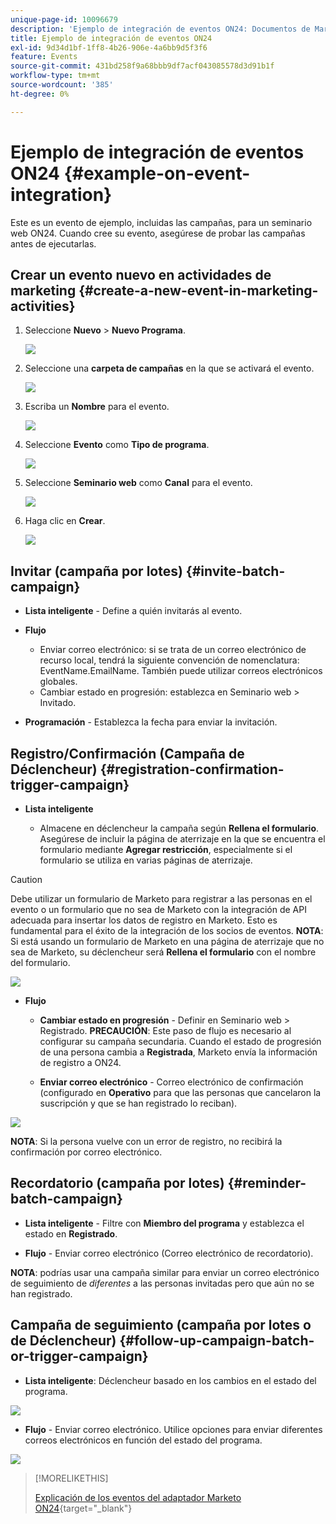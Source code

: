 ```yaml
---
unique-page-id: 10096679
description: 'Ejemplo de integración de eventos ON24: Documentos de Marketo: documentación del producto'
title: Ejemplo de integración de eventos ON24
exl-id: 9d34d1bf-1ff8-4b26-906e-4a6bb9d5f3f6
feature: Events
source-git-commit: 431bd258f9a68bbb9df7acf043085578d3d91b1f
workflow-type: tm+mt
source-wordcount: '385'
ht-degree: 0%

---
```


# Ejemplo de integración de eventos ON24 {#example-on-event-integration}

Este es un evento de ejemplo, incluidas las campañas, para un seminario web ON24. Cuando cree su evento, asegúrese de probar las campañas antes de ejecutarlas.

## Crear un evento nuevo en actividades de marketing {#create-a-new-event-in-marketing-activities}

1. Seleccione **Nuevo** > **Nuevo Programa**.

   ![](assets/image2015-12-22-15-3a35-3a15.png)

1. Seleccione una **carpeta de campañas** en la que se activará el evento.

   ![](assets/image2015-12-22-15-3a39-3a51.png)

1. Escriba un **Nombre** para el evento.

   ![](assets/image2015-12-22-15-3a43-3a4.png)

1. Seleccione **Evento** como **Tipo de programa**.

   ![](assets/image2015-12-22-15-3a44-3a41.png)

1. Seleccione **Seminario web** como **Canal** para el evento.

   ![](assets/image2015-12-22-15-3a46-3a34.png)

1. Haga clic en **Crear**.

   ![](assets/image2015-12-22-15-3a48-3a20.png)

## Invitar (campaña por lotes)  {#invite-batch-campaign}

* **Lista inteligente** - Define a quién invitarás al evento.
* **Flujo**

   * Enviar correo electrónico: si se trata de un correo electrónico de recurso local, tendrá la siguiente convención de nomenclatura: EventName.EmailName. También puede utilizar correos electrónicos globales.
   * Cambiar estado en progresión: establezca en Seminario web > Invitado.

* **Programación** - Establezca la fecha para enviar la invitación.

## Registro/Confirmación (Campaña de Déclencheur) {#registration-confirmation-trigger-campaign}

* **Lista inteligente**

   * Almacene en déclencheur la campaña según **Rellena el formulario**. Asegúrese de incluir la página de aterrizaje en la que se encuentra el formulario mediante **Agregar restricción**, especialmente si el formulario se utiliza en varias páginas de aterrizaje.

>[!CAUTION]
>
>Debe utilizar un formulario de Marketo para registrar a las personas en el evento o un formulario que no sea de Marketo con la integración de API adecuada para insertar los datos de registro en Marketo. Esto es fundamental para el éxito de la integración de los socios de eventos. **NOTA**: Si está usando un formulario de Marketo en una página de aterrizaje que no sea de Marketo, su déclencheur será **Rellena el formulario** con el nombre del formulario.

![](assets/image2015-12-22-15-3a50-3a22.png)

* **Flujo**

   * **Cambiar estado en progresión** - Definir en Seminario web > Registrado. **PRECAUCIÓN**: Este paso de flujo es necesario al configurar su campaña secundaria. Cuando el estado de progresión de una persona cambia a **Registrada**, Marketo envía la información de registro a ON24.

   * **Enviar correo electrónico** - Correo electrónico de confirmación (configurado en **Operativo** para que las personas que cancelaron la suscripción y que se han registrado lo reciban).

![](assets/image2015-12-22-15-3a52-3a9.png)

**NOTA**: Si la persona vuelve con un error de registro, no recibirá la confirmación por correo electrónico.

## Recordatorio (campaña por lotes) {#reminder-batch-campaign}

* **Lista inteligente** - Filtre con **Miembro del programa** y establezca el estado en **Registrado**.

* **Flujo** - Enviar correo electrónico (Correo electrónico de recordatorio).

**NOTA**: podrías usar una campaña similar para enviar un correo electrónico de seguimiento de *diferentes* a las personas invitadas pero que aún no se han registrado.

## Campaña de seguimiento (campaña por lotes o de Déclencheur) {#follow-up-campaign-batch-or-trigger-campaign}

* **Lista inteligente**: Déclencheur basado en los cambios en el estado del programa.

![](assets/image2015-12-22-15-3a57-3a25.png)

* **Flujo** - Enviar correo electrónico. Utilice opciones para enviar diferentes correos electrónicos en función del estado del programa.

![](assets/ten.png)

>[!MORELIKETHIS]
>
>[Explicación de los eventos del adaptador Marketo ON24](/help/marketo/product-docs/demand-generation/events/create-an-event/create-an-event-with-the-marketo-on24-adapter/understanding-marketo-on24-adapter-events.md){target="_blank"}
